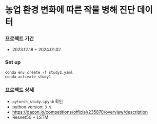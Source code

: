 # 농업 환경 변화에 따른 작물 병해 진단 데이터

### 프로젝트 기간
- 2023.12.18 ~ 2024.01.02


### Set up

    conda env create -f study1.yaml
    conda activate study1


### 프로젝트 상세
- `pytorch_study.ipynb` 확인
- python version: `3.9`
- https://dacon.io/competitions/official/235870/overview/description
- Resnet50 + LSTM
